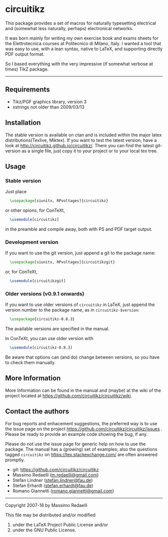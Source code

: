 circuitikz
==========

This package provides a set of macros for naturally typesetting electrical and (somewhat less naturally, perhaps) electronical networks.

It was born mainly for writing my own exercise book and exams sheets for the Elettrotecnica courses at Politecnico di Milano, Italy. I wanted a tool that was easy to use, with a lean syntax, native to LaTeX, and supporting directly PDF output format.

So I based everything with the very impressive (if somewhat verbose at times) TikZ package.

--------------

## Requirements
* Tikz/PGF graphics library, version 3
* xstrings not older than 2009/03/13

## Installation
The stable version is available on ctan and is included within the major latex distributions(Texlive, Miktex). If you want to test the latest version, have a look at http://circuitikz.github.io/circuitikz/. There you can find the latest git-version as a single file, just copy it to your project or to your local tex tree. 

## Usage
### Stable version
Just place
```latex
  \usepackage[siunitx, RPvoltages]{circuitikz}
```
or other opions, for ConTeXt, 
```latex
  \usemodule[circuitikz]
```
in the preamble and compile away, both with PS and PDF target output.

### Development version

If you want to use the git version, just append a git to the package name:
```latex
  \usepackage[siunitx, RPvoltages]{circuitikzgit}
```
or, for ConTeXt,
```latex
  \usemodule[circuitikzgit]
```

### Older versions (v0.9.1 onwards)

If you want to use older versions of `circuitikz` in LaTeX, just append the version number to the package name, as in `circuitikz-$version`:
```latex
  \usepackage{circuitikz-0.8.3}
```
The available versions are  specified in the manual.

In ConTeXt, you can use older version with 
```latex
  \usemodule[circuitikz-0.8.3]
```

Be aware that options can (and do) change between versions, so you have to check them manually.

## More Information
More Information can be found in the manual and (maybe) at the wiki of the project located at https://github.com/circuitikz/circuitikz/wiki.

## Contact the authors

For bug reports and enhacement suggestions, the preferred way is to use the issue page on the project  https://github.com/circuitikz/circuitikz/issues . Please be ready to provide an example code showing the bug, if any.

Please do not use the issue page for generic help on how to use the package. The manual has a (growing) set of examples; 
also the questions tagged `circuitikz` on  https://tex.stackexchange.com/ are often answered promptly.

* git: https://github.com/circuitikz/circuitikz
* Massimo Redaelli (m.redaelli@gmail.com)
* Stefan Lindner (stefan.lindner@fau.de)
* Stefan Erhardt (stefan.erhardt@fau.de)
* Romano Giannetti (romano.giannetti@gmail.com)

-------------
Copyright 2007-18 by Massimo Redaelli

This file may be distributed and/or modified

1. under the LaTeX Project Public License and/or
2. under the GNU Public License.
